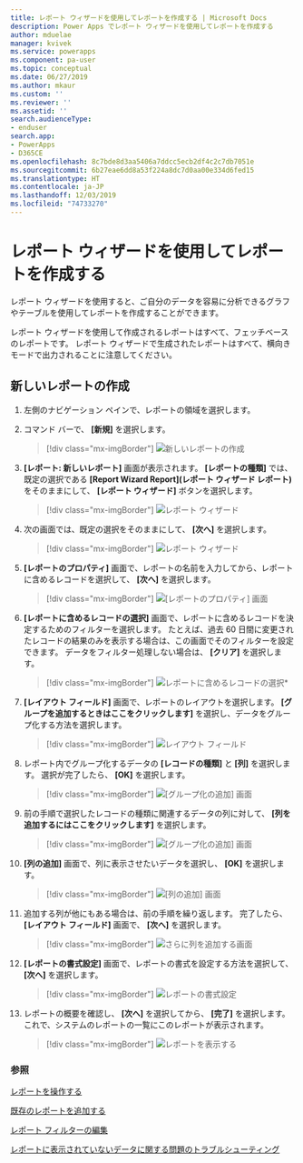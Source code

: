 ```yaml
---
title: レポート ウィザードを使用してレポートを作成する | Microsoft Docs
description: Power Apps でレポート ウィザードを使用してレポートを作成する
author: mduelae
manager: kvivek
ms.service: powerapps
ms.component: pa-user
ms.topic: conceptual
ms.date: 06/27/2019
ms.author: mkaur
ms.custom: ''
ms.reviewer: ''
ms.assetid: ''
search.audienceType:
- enduser
search.app:
- PowerApps
- D365CE
ms.openlocfilehash: 8c7bde8d3aa5406a7ddcc5ecb2df4c2c7db7051e
ms.sourcegitcommit: 6b27eae6dd8a53f224a8dc7d0aa00e334d6fed15
ms.translationtype: HT
ms.contentlocale: ja-JP
ms.lasthandoff: 12/03/2019
ms.locfileid: "74733270"
---
```

# <a name="create-a-report-using-the-report-wizard"></a>レポート ウィザードを使用してレポートを作成する


レポート ウィザードを使用すると、ご自分のデータを容易に分析できるグラフやテーブルを使用してレポートを作成することができます。 

レポート ウィザードを使用して作成されるレポートはすべて、フェッチベースのレポートです。 レポート ウィザードで生成されたレポートはすべて、横向きモードで出力されることに注意してください。

## <a name="create-a-new-report"></a>新しいレポートの作成

1. 左側のナビゲーション ペインで、レポートの領域を選択します。  
2. コマンド バーで、 **[新規]** を選択します。

    > [!div class="mx-imgBorder"]
    > ![新しいレポートの作成](media/newreport.png "新しいレポートの作成")
  
3. **[レポート: 新しいレポート]** 画面が表示されます。 **[レポートの種類]** では、既定の選択である **[Report Wizard Report]\(レポート ウィザード レポート\)** をそのままにして、 **[レポート ウィザード]** ボタンを選択します。 

    > [!div class="mx-imgBorder"]
    > ![レポート ウィザード](media/report_wizard.png "[レポート ウィザード] 画面")
  
4. 次の画面では、既定の選択をそのままにして、 **[次へ]** を選択します。
 
    > [!div class="mx-imgBorder"]
    > ![レポート ウィザード](media/report_wizard_1.png "[レポート ウィザード] 画面")
   
4. **[レポートのプロパティ]** 画面で、レポートの名前を入力してから、レポートに含めるレコードを選択して、 **[次へ]** を選択します。
 
    > [!div class="mx-imgBorder"]
    > ![[レポートのプロパティ] 画面](media/report_wizard_2.png "[レポートのプロパティ] 画面")
  
5.  **[レポートに含めるレコードの選択]** 画面で、レポートに含めるレコードを決定するためのフィルターを選択します。 たとえば、過去 60 日間に変更されたレコードの結果のみを表示する場合は、この画面でそのフィルターを設定できます。 データをフィルター処理しない場合は、 **[クリア]** を選択します。

    > [!div class="mx-imgBorder"]
    > ![レポートに含めるレコードの選択*](media/report_wizard_3.png "[レポートに含めるレコードの選択]")
  
6. **[レイアウト フィールド]** 画面で、レポートのレイアウトを選択します。 **[グループを追加するときはここをクリックします]** を選択し、データをグループ化する方法を選択します。

    > [!div class="mx-imgBorder"]
    > ![レイアウト フィールド](media/report_wizard_4.png "[レイアウト フィールド]")

7. レポート内でグループ化するデータの **[レコードの種類]** と **[列]** を選択します。 選択が完了したら、 **[OK]** を選択します。

    > [!div class="mx-imgBorder"]
    > ![[グループ化の追加]](media/report_wizard_5.png "[グループ化の追加] 画面") 画面
  
8. 前の手順で選択したレコードの種類に関連するデータの列に対して、 **[列を追加するにはここをクリックします]** を選択します。  

    > [!div class="mx-imgBorder"]
    > ![[グループ化の追加] 画面](media/report_wizard_6.png "[グループ化の追加] 画面")

9. **[列の追加]** 画面で、列に表示させたいデータを選択し、 **[OK]** を選択します。 

    > [!div class="mx-imgBorder"]
    > ![[列の追加] 画面](media/report_wizard_7.png "[列の追加] 画面")
  
10. 追加する列が他にもある場合は、前の手順を繰り返します。 完了したら、 **[レイアウト フィールド]** 画面で、 **[次へ]** を選択します。
 
    > [!div class="mx-imgBorder"]
    > ![さらに列を追加する画面](media/report_wizard_8.png "さらに列を追加する画面")
  
11. **[レポートの書式設定]** 画面で、レポートの書式を設定する方法を選択して、 **[次へ]** を選択します。
 
    > [!div class="mx-imgBorder"]
    > ![レポートの書式設定](media/report_wizard_9.png "[レポートの書式設定] 画面")

12. レポートの概要を確認し、 **[次へ]** を選択してから、 **[完了]** を選択します。 これで、システムのレポートの一覧にこのレポートが表示されます。

    > [!div class="mx-imgBorder"]
    > ![レポートを表示する](media/report_wizard_10.png "レポートを表示する")

### <a name="see-also"></a>参照
[レポートを操作する](work-with-reports.md) 

[既存のレポートを追加する](add-existing-report.md)

[レポート フィルターの編集](edit-report-filter.md)

[レポートに表示されていないデータに関する問題のトラブルシューティング](troubleshoot-reports.md)



